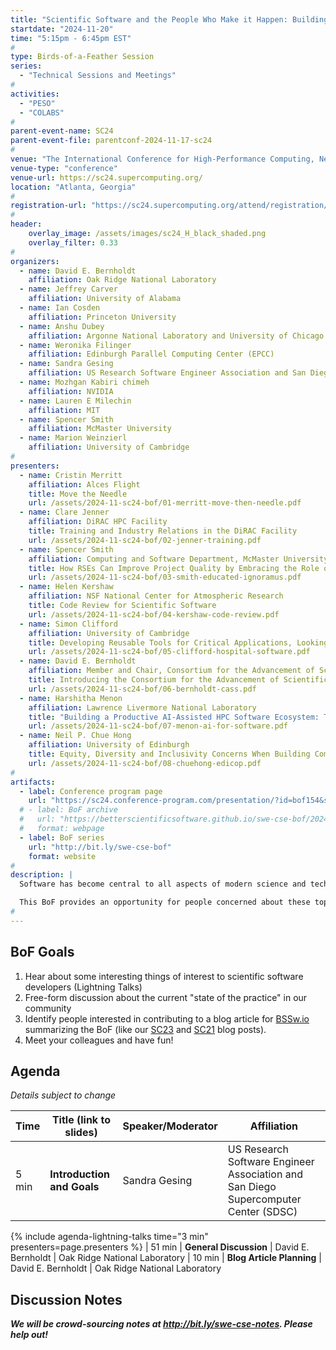 ```yaml
---
title: "Scientific Software and the People Who Make it Happen: Building Communities of Practice"
startdate: "2024-11-20"
time: "5:15pm - 6:45pm EST"
#
type: Birds-of-a-Feather Session 
series: 
  - "Technical Sessions and Meetings"
#
activities:
  - "PESO"
  - "COLABS"
#
parent-event-name: SC24
parent-event-file: parentconf-2024-11-17-sc24
#
venue: "The International Conference for High-Performance Computing, Networking, Storage, and Analysis (SC24)"
venue-type: "conference"
venue-url: https://sc24.supercomputing.org/
location: "Atlanta, Georgia"
#
registration-url: "https://sc24.supercomputing.org/attend/registration/"
#
header:
    overlay_image: /assets/images/sc24_H_black_shaded.png
    overlay_filter: 0.33
#
organizers:
  - name: David E. Bernholdt	
    affiliation: Oak Ridge National Laboratory
  - name: Jeffrey Carver
    affiliation: University of Alabama
  - name: Ian Cosden
    affiliation: Princeton University
  - name: Anshu Dubey
    affiliation: Argonne National Laboratory and University of Chicago
  - name: Weronika Filinger
    affiliation: Edinburgh Parallel Computing Center (EPCC)
  - name: Sandra Gesing
    affiliation: US Research Software Engineer Association and San Diego Supercomputer Center
  - name: Mozhgan Kabiri chimeh	
    affiliation: NVIDIA
  - name: Lauren E Milechin	
    affiliation: MIT
  - name: Spencer Smith
    affiliation: McMaster University
  - name: Marion Weinzierl
    affiliation: University of Cambridge
#
presenters:
  - name: Cristin Merritt	
    affiliation: Alces Flight
    title: Move the Needle
    url: /assets/2024-11-sc24-bof/01-merritt-move-then-needle.pdf
  - name: Clare Jenner
    affiliation: DiRAC HPC Facility
    title: Training and Industry Relations in the DiRAC Facility
    url: /assets/2024-11-sc24-bof/02-jenner-training.pdf
  - name: Spencer Smith
    affiliation: Computing and Software Department, McMaster University
    title: How RSEs Can Improve Project Quality by Embracing the Role of “Educated Ignoramus”
    url: /assets/2024-11-sc24-bof/03-smith-educated-ignoramus.pdf
  - name: Helen Kershaw	
    affiliation: NSF National Center for Atmospheric Research
    title: Code Review for Scientific Software
    url: /assets/2024-11-sc24-bof/04-kershaw-code-review.pdf
  - name: Simon Clifford
    affiliation: University of Cambridge
    title: Developing Reusable Tools for Critical Applications, Looking at an Example of a (UK) Hospital Software Tool -- How Could We Have Done Better?
    url: /assets/2024-11-sc24-bof/05-clifford-hospital-software.pdf
  - name: David E. Bernholdt
    affiliation: Member and Chair, Consortium for the Advancement of Scientific Software Steering Committee
    title: Introducing the Consortium for the Advancement of Scientific Software (CASS)
    url: /assets/2024-11-sc24-bof/06-bernholdt-cass.pdf
  - name: Harshitha Menon
    affiliation: Lawrence Livermore National Laboratory
    title: "Building a Productive AI-Assisted HPC Software Ecosystem: The Need for a Community-Driven Approach"
    url: /assets/2024-11-sc24-bof/07-menon-ai-for-software.pdf
  - name: Neil P. Chue Hong
    affiliation: University of Edinburgh
    title: Equity, Diversity and Inclusivity Concerns When Building Communities of Practice
    url: /assets/2024-11-sc24-bof/08-chuehong-edicop.pdf
#
artifacts:
  - label: Conference program page
    url: "https://sc24.conference-program.com/presentation/?id=bof154&sess=sess659"
  # - label: BoF archive
  #   url: "https://betterscientificsoftware.github.io/swe-cse-bof/2024-11-sc24-bof"
  #   format: webpage
  - label: BoF series
    url: "http://bit.ly/swe-cse-bof"
    format: website
#
description: |
  Software has become central to all aspects of modern science and technology. Especially in high-performance computing (HPC) and computational science and engineering (CSE), it is becoming ever-larger and more complex while computer platforms evolve and become more diverse. Simultaneously, the teams behind the software are becoming larger, more technically diverse, and more geographically distributed.

  This BoF provides an opportunity for people concerned about these topics to share existing experiences and activities, discuss how we can improve on them, and share the results. Presentations and discussion notes will be made available at the BoF series website, <http://bit.ly/swe-cse-bof>.
#
---
```

## BoF Goals

1. Hear about some interesting things of interest to scientific software developers (Lightning Talks)
2. Free-form discussion about the current "state of the practice" in our community
3. Identify people interested in contributing to a blog article for [BSSw.io](https://bssw.io) summarizing the BoF (like our [SC23](https://bssw.io/blog_posts/reflecting-on-our-community-the-sc23-bof-on-scientific-software-and-the-people-who-make-it-happen-building-communities-of-practice) and [SC21](https://bssw.io/blog_posts/reflecting-on-our-community-the-sc21-bof-on-software-engineering-and-reuse-in-modeling-simulation-and-data-analytics-for-science-and-engineering) blog posts).
4. Meet your colleagues and have fun!

## Agenda

*Details subject to change*

| Time | Title (link to slides) | Speaker/Moderator | Affiliation
| -----|------------------------|-------------------|------------
| 5 min | **Introduction and Goals** | Sandra Gesing | US Research Software Engineer Association and San Diego Supercomputer Center (SDSC)
{% include agenda-lightning-talks time="3 min" presenters=page.presenters %}
| 51 min | **General Discussion** | David E. Bernholdt | Oak Ridge National Laboratory
| 10 min | **Blog Article Planning** | David E. Bernholdt | Oak Ridge National Laboratory

## Discussion Notes

***We will be crowd-sourcing notes at <http://bit.ly/swe-cse-notes>.  Please help out!***

<!--
We're writing a summary blog article for [Bssw.io](https://bssw.io/blog_posts).  We'll update here when it is published.

In the meantime, you can read the [notes](bof-notes). 
-->
